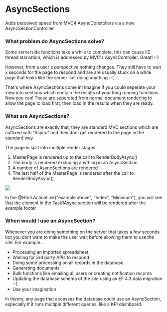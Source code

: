 AsyncSections
=============

Adds perceived speed from MVC4 AsyncConstollers via a new AsyncSectionController

<h3>What problem do AsyncSections solve?</h3>
<p>Some serverside functions take a while to complete, this can cause IIS thread starvation, which is addressed by MVC's AsyncController. Great! :-)</p>
<p>However, from a user's perspective nothing changes. They still have to wait x seconds for the page to respond and are are usually stuck on a white page that looks like the server isnt doing anything :-(</p>
<p>That's where AsyncSections come in! Imagine if you could seperate your view into sections which contain the results of your long running functions. Now you can! These are seperated from normal document rendering to allow the page to load first, then load in the results when they are ready.</p>

<h3>What are AsyncSections?</h3>
<p>AsyncSections are exactly that, they are standard MVC sections which are suffixed with "Async" and they dont get rendered to the page in the standard way.</p>
<p>The page is split into multiple render stages.</p>
<ol>
  <li>MasterPage is rendered up to the call to RenderBodyAsync()</li>
	<li>The body is rendered excluding anything in an AsyncSection</li>
	<li>A number of AsyncSections are rendered</li>
	<li>The last half of the MasterPage is rendered after the call to RenderBodyAsync()</li>
</ol>

![](https://raw.github.com/atlascode/asyncsections/master/AtlasCode.AsyncSections.Demos/Content/AsyncSectionsBasics.png?raw=true)

<p>In the @Html.ActionLink("example above", "Index", "Minimum"), you will see that the element in the Task1Async section will be rendered after the example footer</p>

<h3>When would I use an AsyncSection?</h3>
<p>Whenever you are doing something on the server that takes a few seconds but you dont want to make the user wait before allowing them to use the site. For example...</p>
<ul>
	<li>Processing an imported spreadsheet</li>
	<li>Waiting for 3rd party APIs to respond</li>
	<li>Doing some processing on all records in the database</li>
	<li>Generating documents</li>
	<li>Bulk functions like emailing all users or creating notification records</li>
	<li>Updating the database schema of the site using an EF 4.3 data migration :-)</li>
	<li>Use your imagination</li>
</ul>
<p>In theory, any page that accesses the database could use an AsyncSection, especially if it runs multiple different queries, like a KPI dashboard.</p>
